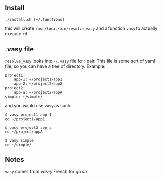 ## Install

```
./install.sh [~/.functions]
```

this will create ```/usr/local/bin/resolve_vasy``` and a function ```vasy``` to actually execute ```cd```


## .vasy file

```resolve_vasy``` looks into ```~/.vasy``` file for <key>:<value> pair. This file is some sort of yaml file, so you can have a tree of directory.
Example:
```
project1:
    app-1: ~/project1/app1
    app-2: ~/project2/app2
project2:
    app-a: ~/project2/appA
simple: ~/simple/
```

and you would use ```vasy``` as such:
```
$ vasy project1 app-1
cd ~/project1/app1
```

```
$ vasy project2 app-a
cd ~/project/appA
```

```
$ vasy simple
cd ~/simple/
```

## Notes
```vasy``` comes from *vas-y* French for *go on*
